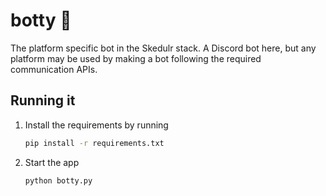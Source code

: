 # botty 🤖
The platform specific bot in the Skedulr stack. A Discord bot here, but any platform may be used by making a bot following the required communication APIs.

## Running it
1. Install the requirements by running

   ```bash
   pip install -r requirements.txt
   ```

2. Start the app

   ```bash
   python botty.py
   ```